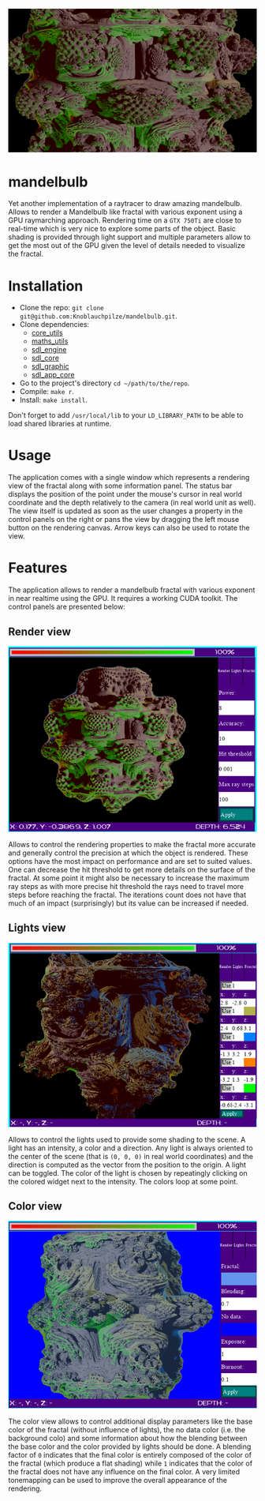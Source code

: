 ![Mandelbulb](logo.png)

# mandelbulb

Yet another implementation of a raytracer to draw amazing mandelbulb. Allows to render a Mandelbulb like fractal with various exponent using a GPU raymarching approach. Rendering time on a `GTX 750Ti` are close to real-time which is very nice to explore some parts of the object.
Basic shading is provided through light support and multiple parameters allow to get the most out of the GPU given the level of details needed to visualize the fractal.

# Installation

- Clone the repo: `git clone git@github.com:Knoblauchpilze/mandelbulb.git`.
- Clone dependencies:
    * [core_utils](https://github.com/Knoblauchpilze/core_utils)
    * [maths_utils](https://github.com/Knoblauchpilze/maths_utils)
    * [sdl_engine](https://github.com/Knoblauchpilze/sdl_engine)
    * [sdl_core](https://github.com/Knoblauchpilze/sdl_core)
    * [sdl_graphic](https://github.com/Knoblauchpilze/sdl_graphic)
    * [sdl_app_core](https://github.com/Knoblauchpilze/sdl_app_core)
- Go to the project's directory `cd ~/path/to/the/repo`.
- Compile: `make r`.
- Install: `make install`.

Don't forget to add `/usr/local/lib` to your `LD_LIBRARY_PATH` to be able to load shared libraries at runtime.

# Usage

The application comes with a single window which represents a rendering view of the fractal along with some information panel. The status bar displays the position of the point under the mouse's cursor in real world coordinate and the depth relatively to the camera (in real world unit as well).
The view itself is updated as soon as the user changes a property in the control panels on the right or pans the view by dragging the left mouse button on the rendering canvas. Arrow keys can also be used to rotate the view.

# Features

The application allows to render a mandelbulb fractal with various exponent in near realtime using the GPU. It requires a working CUDA toolkit. The control panels are presented below:

## Render view

![Render view](render_view.png)

Allows to control the rendering properties to make the fractal more accurate and generally control the precision at which the object is rendered. These options have the most impact on performance and are set to suited values. One can decrease the hit threshold to get more details on the surface of the fractal. At some point it might also be necessary to increase the maximum ray steps as with more precise hit threshold the rays need to travel more steps before reaching the fractal. The iterations count does not have that much of an impact (surprisingly) but its value can be increased if needed.

## Lights view

![Lights view](lights_view.png)

Allows to control the lights used to provide some shading to the scene. A light has an intensity, a color and a direction. Any light is always oriented to the center of the scene (that is `(0, 0, 0)` in real world coordinates) and the direction is computed as the vector from the position to the origin. A light can be toggled.
The color of the light is chosen by repeatingly clicking on the colored widget next to the intensity. The colors loop at some point.

## Color view

![Color view](color_view.png)

The color view allows to control additional display parameters like the base color of the fractal (without influence of lights), the no data color (i.e. the background colo) and some information about how the blending between the base color and the color provided by lights should be done.
A blending factor of `0` indicates that the final color is entirely composed of the color of the fractal (which produce a flat shading) while `1` indicates that the color of the fractal does not have any influence on the final color.
A very limited tonemapping can be used to improve the overall appearance of the rendering.